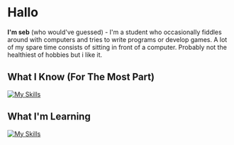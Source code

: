 # Hallo
**I'm seb** (who would've guessed) - I'm a student who occasionally fiddles around with computers and tries to write programs or develop games. A lot of my spare time consists of sitting in front of a computer. Probably not the healthiest of hobbies but i like it.

## What I Know (For The Most Part)
[![My Skills](https://skillicons.dev/icons?i=ai,css,html,linux,pr,ps,raspberrypi,unity,vscode)](https://skillicons.dev)

## What I'm Learning
[![My Skills](https://skillicons.dev/icons?i=arduino,autocad,bash,blender,bootstrap,cs,docker,dotnet,git,js,nodejs,py)](https://skillicons.dev)
